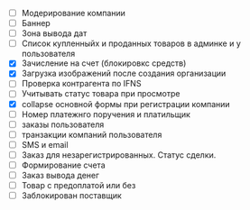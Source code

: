 * [ ] Модерирование компании
* [ ] Баннер
* [ ] Зона вывода дат
* [ ] Список купленныйх и проданных товаров в админке и у пользователя
* [x] Зачисление на счет (блокировкс средств)
* [x] Загрузка изображений после создания организации
* [ ] Проверка контрагента по IFNS
* [ ] Учитывать статус товара при просмотре
* [x] collapse основной формы при регистрации компании
* [ ] Номер платежнго поручения и платильщик
* [ ] заказы пользователя
* [ ] транзакции компаний пользователя
* [ ] SMS и email
* [ ] Заказ для незарегистрированных. Статус сделки.
* [ ] Формирование счета
* [ ] Заказ вывода денег
* [ ] Товар с предоплатой или без
* [ ] Заблокирован поставщик
